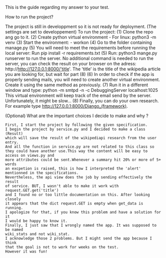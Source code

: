 This is the guide regarding my answer to your test.

How to run the project?

The project is still in developpment so it is not ready for deployment.
(The settings are set to developpement)
To run the project:
(1) Clone the repo ang go to it.
(2) Create python virtual environment
    - For linux: python3 -m venv <name>
(3) Start the environment:
    - workon <name>
(4)  Go to the folder containing manage.py
(5) You will need to meet the requirements before running the local server:
    Run pip install -r requirements.txt
(5) Run: python3 mange.py runserver to run the server.
    No additional command is needed to run the server, you can check the result on
    your browser on the adress: http://http://127.0.0.1:8000/'title'.
    The 'title' is the title of the wikipedia article you are looking for,
    but wait for part (8)
(6) In order to check if the app is properly sending mails, you will need to create another
    virtual environment. Create it using the same method as previously.
(7) Run it in a different window and type: python -m smtpd -n -c DebuggingServer localhost:1025
    This virtual environment will keep track of the email send by the server. Unfortunately,
    it might be slow...
(8) Finally, you can do your own research. For example type http://127.0.0.1:8000/Django_(framework).

(Optional)
What are the important choices I decide to make and why ?

    First, I start the project by following the given specification.
    I begin the project by service.py and I decided to make a class (Result)
    which will save the result of the wikipediapi research from the user entry.
    And all the function in service.py are not related to this class so they could have another use.This way the content will be easy to access on views.py and 
    more attributes could be sent.Whenever a summary hit 20% or more of 5+ words
    an excpetion is raised, this is how I interpreted the 'alert' mentionned in the specifications.
    Nevertheless, the api view does the job by sending effectively the result 
    of service. BUT, I wasn't able to make it work with request.GET.get('title')
    and I found no or too little documentation on this. After looking closely
    it appears that the dict request.GET is empty when get_data is running.
    I apologize for that, if you know this problem and have a solution for it
    I would be happy to know it.
    Finally, I just saw that I wrongly named the app. It was supposed to be named
    wiki_stats and not wiki_stat.
    I acknowledge those 2 problems. But I might send the app because I think 
    that the goal is not to work for weeks on the test.
    However it was fun!
